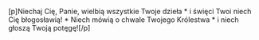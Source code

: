 [p]Niechaj Cię, Panie, wielbią wszystkie Twoje dzieła * i święci Twoi niech Cię błogosławią! * Niech mówią o chwale Twojego Królestwa * i niech głoszą Twoją potęgę![/p]